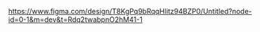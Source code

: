 https://www.figma.com/design/T8KgPq9bRqqHlitz94BZP0/Untitled?node-id=0-1&m=dev&t=Rdq2twabpnO2hM41-1
